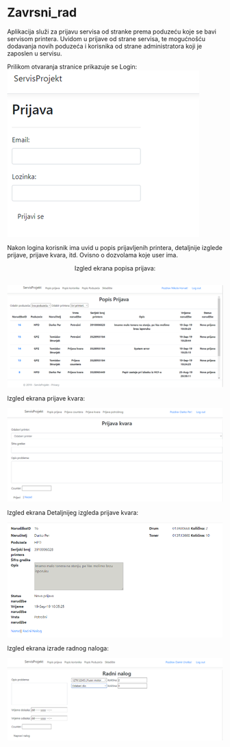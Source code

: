 # Zavrsni_rad
Aplikacija služi za prijavu servisa od stranke prema poduzeću koje se bavi servisom printera. Uvidom u prijave od strane servisa, te mogućnošću dodavanja novih poduzeća i korisnika od strane administratora koji je zaposlen u servisu.

Prilikom otvaranja stranice prikazuje se Login:</br>
<img src="./slike/Login.PNG" raw=true/>

Nakon logina korisnik ima uvid u popis prijavljenih printera, detaljnije izglede prijave, prijave kvara, itd. 
Ovisno o dozvolama koje user ima.


<div>
<p style="text-align: center">Izgled ekrana popisa prijava: </p></br>
</div>


<img src="./slike/Popis prijava admin i serviser.PNG" raw=true/>



Izgled ekrana prijave kvara: </br>



<img src="./slike/Prijava kvara korisnik.PNG" raw=true/>



Izgled ekrana Detaljnijeg izgleda prijave kvara: </br>



<img src="./slike/Detaljnije izgled prijave.PNG" raw=true/>



Izgled ekrana izrade radnog naloga: </br>



<img src="./slike/Prikaz izrade radnog naloga.PNG" raw=true/>
